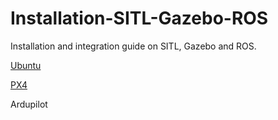 # Installation-SITL-Gazebo-ROS
Installation and integration guide on SITL, Gazebo and ROS.

[Ubuntu](https://github.com/Aeroclub-IITM/Installation-SITL-Gazebo-ROS/wiki/Ubuntu-18.04)

[PX4](https://github.com/Aeroclub-IITM/Installation-SITL-Gazebo-ROS/wiki/_new)

Ardupilot
